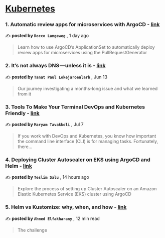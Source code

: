 
<h1><a href=https://medium.com/tag/kubernetes/recommended target="_blank" rel="noopener noreferrer">Kubernetes</a></h1>
<h3>1. Automatic review apps for microservices with ArgoCD - <a href=https://medium.com/@roccolangeweg?source=tag_recommended_feed---------0-84----------kubernetes----------7d9212ca_0ccf_4e70_8926_1722bb56176d------- target="_blank" rel="noopener noreferrer">link</a></h3>

✍️ **posted by `Rocco Langeweg`** <date> , 1 day ago</date>

<blockquote>Learn how to use ArgoCD’s ApplicationSet to automatically deploy review apps for microservices using the PullRequestGenerator</blockquote>

<h3>2. It’s not always DNS — unless it is - <a href=https://medium.com/@tanatloke?source=tag_recommended_feed---------1-107----------kubernetes----------7d9212ca_0ccf_4e70_8926_1722bb56176d------- target="_blank" rel="noopener noreferrer">link</a></h3>

✍️ **posted by `Tanat Paul Lokejaroenlarb`** <date> , Jun 13</date>

<blockquote>Our journey investigating a months-long issue and what we learned from it</blockquote>

<h3>3. Tools To Make Your Terminal DevOps and Kubernetes Friendly - <a href=https://medium.com/@maryam.tavakoli.3?source=tag_recommended_feed---------2-85----------kubernetes----------7d9212ca_0ccf_4e70_8926_1722bb56176d------- target="_blank" rel="noopener noreferrer">link</a></h3>

✍️ **posted by `Maryam Tavakkoli`** <date> , Jul 7</date>

<blockquote>If you work with DevOps and Kubernetes, you know how important the command line interface (CLI) is for managing tasks. Fortunately, there…</blockquote>

<h3>4. Deploying Cluster Autoscaler on EKS using ArgoCD and Helm - <a href=https://medium.com/@saluteslim?source=tag_recommended_feed---------3-84----------kubernetes----------7d9212ca_0ccf_4e70_8926_1722bb56176d------- target="_blank" rel="noopener noreferrer">link</a></h3>

✍️ **posted by `Teslim Salu`** <date> , 14 hours ago</date>

<blockquote>Explore the process of setting up Cluster Autoscaler on an Amazon Elastic Kubernetes Service (EKS) cluster using ArgoCD</blockquote>

<h3>5. Helm vs Kustomize: why, when, and how - <a href=https://medium.com/@elfakharany?source=tag_recommended_feed---------4-107----------kubernetes----------7d9212ca_0ccf_4e70_8926_1722bb56176d------- target="_blank" rel="noopener noreferrer">link</a></h3>

✍️ **posted by `Ahmed Elfakharany`** <date> , 12 min read</date>

<blockquote>The challenge</blockquote>

